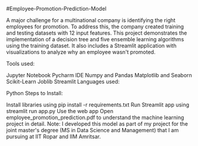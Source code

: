 #Employee-Promotion-Prediction-Model

A major challenge for a multinational company is identifying the right employees for promotion. To address this, the company created training and testing datasets with 12 input features. This project demonstrates the implementation of a decision tree and five ensemble learning algorithms using the training dataset. It also includes a Streamlit application with visualizations to analyze why an employee wasn't promoted.

Tools used:

Jupyter Notebook
Pycharm IDE
Numpy and Pandas
Matplotlib and Seaborn
Scikit-Learn
Joblib
Streamlit
Languages used:

Python
Steps to Install:

Install libraries using pip install -r requirements.txt
Run Streamlit app using streamlit run app.py
Use the web app
Open employee_promotion_prediction.pdf to understand the machine learning project in detail.
Note:
I developed this model as part of my project for the joint master's degree (MS in Data Science and Management) that I am pursuing at IIT Ropar and IIM Amritsar.
